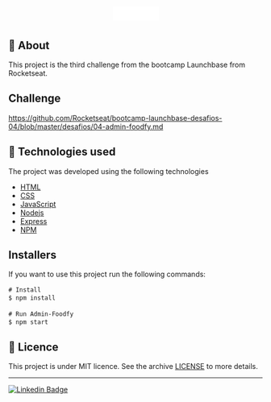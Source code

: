 <h1 align="center">
    <img src="public/assets/logo.png">
</h1>


## 🔖 About

This project is the third challenge from the bootcamp Launchbase from Rocketseat.

## **Challenge**
https://github.com/Rocketseat/bootcamp-launchbase-desafios-04/blob/master/desafios/04-admin-foodfy.md

## 🚀 Technologies used

The project was developed using the following technologies

- [HTML](https://developer.mozilla.org/pt-BR/docs/Web/HTML)
- [CSS](https://developer.mozilla.org/pt-BR/docs/Web/CSS)
- [JavaScript](https://www.javascript.com/)
- [Nodejs](https://nodejs.org/en/)
- [Express](https://expressjs.com/pt-br/)
- [NPM](https://www.npmjs.com/)

## Installers
If you want to use this project run the following commands:
```
# Install 
$ npm install

# Run Admin-Foodfy
$ npm start
```



## :memo: Licence

This project is under MIT licence. See the archive [LICENSE](LICENSE) to more details.

---

 [![Linkedin Badge](https://img.shields.io/badge/-Artur%Ceschin-blue?style=flat-square&logo=Linkedin&logoColor=white&link=https://www.linkedin.com/in/artur-peres-ceschin-programador/)](https://www.linkedin.com/in/artur-peres-ceschin-programador/)